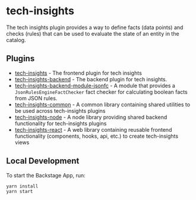 # tech-insights

The tech insights plugin provides a way to define facts (data points) and checks (rules) that can be used to evaluate the state of an entity in the catalog.

## Plugins

- [tech-insights](./plugins/tech-insights/README.md) - The frontend plugin for tech insights
- [tech-insights-backend](./plugins/tech-insights-backend/README.md) - The backend plugin for tech insights.
- [tech-insights-backend-module-jsonfc](./plugins/tech-insights-backend-module-jsonfc/README.md) - A module that provides a `JsonRulesEngineFactChecker` fact checker for calculating boolean facts from JSON rules.
- [tech-insights-common](./plugins/tech-insights-common/README.md) - A common library containing shared utilities to be used across tech-insights plugins
- [tech-insights-node](./plugins/tech-insights-node/README.md) - A node library providing shared backend functionality for tech-insights plugins
- [tech-insights-react](./plugins/tech-insights-react/README.md) - A web library containing reusable frontend functionality (components, hooks, api, etc.) to create tech-insights views

## Local Development

To start the Backstage App, run:

```sh
yarn install
yarn start
```
